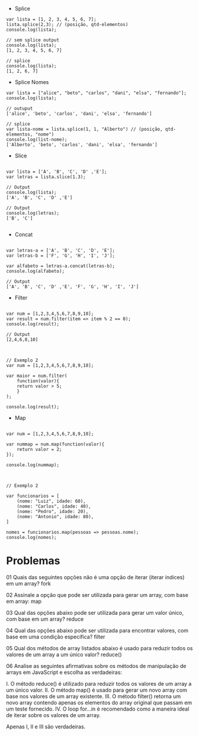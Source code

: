 - Splice

```
var lista = [1, 2, 3, 4, 5, 6, 7];
lista.splice(2,3); // (posição, qtd-elementos)
console.log(lista);

// sem splice output
console.log(lista);
[1, 2, 3, 4, 5, 6, 7]

// splice
console.log(lista);
[1, 2, 6, 7]

```

- Splice Nomes

```
var lista = ["alice", "beto", "carlos", "dani", "elsa", "fernando"];
console.log(lista);

// outuput
['alice', 'beto', 'carlos', 'dani', 'elsa', 'fernando']

// splice
var lista-nome = lista.splice(1, 1, "Alberto") // (posição, qtd-elementos, "nome")
console.log(list-nome);
['Alberto', 'beto', 'carlos', 'dani', 'elsa', 'fernando']

```

- Slice

```

var lista = ['A', 'B', 'C', 'D' ,'E'];
var letras = lista.slice(1.3);

// Output
console.log(lista);
['A', 'B', 'C', 'D' ,'E']

// Output
console.log(letras);
['B', 'C']


```

- Concat

```

var letras-a = ['A', 'B', 'C', 'D', 'E'];
var letras-b = ['F', 'G', 'H', 'I', 'J'];

var alfabeto = letras-a.concat(letras-b);
console.log(alfabeto);

// Output
['A', 'B', 'C', 'D' ,'E', 'F', 'G', 'H', 'I', 'J']

```

- Filter

```

var num = [1,2,3,4,5,6,7,8,9,10];
var result = num.filter(item => item % 2 == 0);
console.log(result);

// Output 
[2,4,6,8,10]



// Exemplo 2
var num = [1,2,3,4,5,6,7,8,9,10];

var maior = num.filter(
	function(valor){
	return valor > 5;
	}
);

console.log(result);

```

- Map

```

var num = [1,2,3,4,5,6,7,8,9,10];

var nummap = num.map(function(valor){
	return valor = 2;
});

console.log(nummap);



// Exemplo 2

var funcionarios = [
	(nome: "Luiz", idade: 60),
	(nome: "Carlos", idade: 40),
	(nome: "Pedro", idade: 20),
	(nome: "Antonio", idade: 80),
]

nomes = funcionarios.map(pessoas => pessoas.nome);
console.log(nomes);

```


# Problemas
01
Quais das seguintes opções não é uma opção de iterar (iterar índices) em um array?
fork

02
Assinale a opção que pode ser utilizada para gerar um array, com base em array:
map

03
Qual das opções abaixo pode ser utilizada para gerar um valor único, com base em um array?
reduce

04
Qual das opções abaixo pode ser utilizada para encontrar valores, com base em uma condição específica?
filter

05
Qual dos métodos de array listados abaixo é usado para reduzir todos os valores de um array a um único valor?
reduce()

06
Analise as seguintes afirmativas sobre os métodos de manipulação de arrays em JavaScript e escolha as verdadeiras:

I. O método reduce() é utilizado para reduzir todos os valores de um array a um único valor.
II. O método map() é usado para gerar um novo array com base nos valores de um array existente.
III. O método filter() retorna um novo array contendo apenas os elementos do array original que passam em um teste fornecido.
IV. O loop for...in é recomendado como a maneira ideal de iterar sobre os valores de um array.

Apenas I, II e III são verdadeiras.
